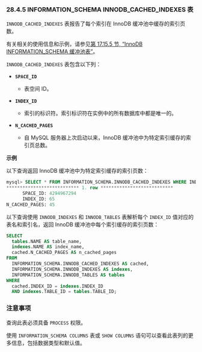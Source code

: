 ### 28.4.5 INFORMATION_SCHEMA INNODB_CACHED_INDEXES 表

`INNODB_CACHED_INDEXES` 表报告了每个索引在 InnoDB 缓冲池中缓存的索引页数。

有关相关的使用信息和示例，请参见[第 17.15.5 节, “InnoDB INFORMATION_SCHEMA 缓冲池表”](#innodb-information-schema-buffer-pool-tables)。

`INNODB_CACHED_INDEXES` 表包含以下列：

- **`SPACE_ID`**
  - 表空间 ID。

- **`INDEX_ID`**
  - 索引的标识符。索引标识符在实例中的所有数据库中都是唯一的。

- **`N_CACHED_PAGES`**
  - 自 MySQL 服务器上次启动以来，InnoDB 缓冲池中为特定索引缓存的索引页总数。

**示例**

以下查询返回 InnoDB 缓冲池中为特定索引缓存的索引页数：

```sql
mysql> SELECT * FROM INFORMATION_SCHEMA.INNODB_CACHED_INDEXES WHERE INDEX_ID=65\G
*************************** 1. row ***************************
      SPACE_ID: 4294967294
      INDEX_ID: 65
N_CACHED_PAGES: 45
```

以下查询使用 `INNODB_INDEXES` 和 `INNODB_TABLES` 表解析每个 `INDEX_ID` 值对应的表名和索引名，返回 InnoDB 缓冲池中每个索引缓存的索引页数：

```sql
SELECT
  tables.NAME AS table_name,
  indexes.NAME AS index_name,
  cached.N_CACHED_PAGES AS n_cached_pages
FROM
  INFORMATION_SCHEMA.INNODB_CACHED_INDEXES AS cached,
  INFORMATION_SCHEMA.INNODB_INDEXES AS indexes,
  INFORMATION_SCHEMA.INNODB_TABLES AS tables
WHERE
  cached.INDEX_ID = indexes.INDEX_ID
  AND indexes.TABLE_ID = tables.TABLE_ID;
```

### 注意事项

查询此表必须具备 `PROCESS` 权限。

使用 `INFORMATION_SCHEMA COLUMNS` 表或 `SHOW COLUMNS` 语句可以查看此表列的更多信息，包括数据类型和默认值。